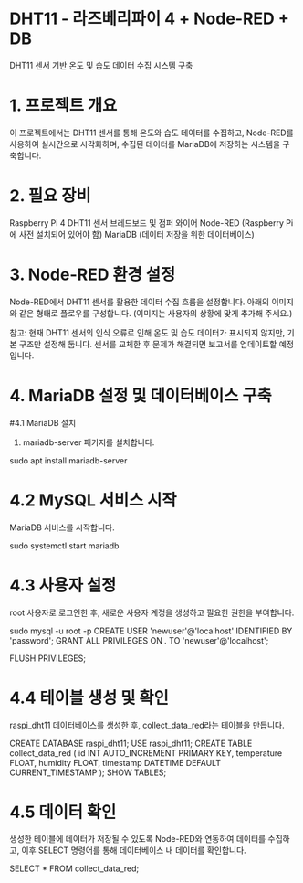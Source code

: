 # DHT11 - 라즈베리파이 4 + Node-RED + DB

DHT11 센서 기반 온도 및 습도 데이터 수집 시스템 구축

# 1. 프로젝트 개요
이 프로젝트에서는 DHT11 센서를 통해 온도와 습도 데이터를 수집하고, Node-RED를 사용하여 실시간으로 시각화하며, 수집된 데이터를 MariaDB에 저장하는 시스템을 구축합니다.

# 2. 필요 장비
Raspberry Pi 4
DHT11 센서
브레드보드 및 점퍼 와이어
Node-RED (Raspberry Pi에 사전 설치되어 있어야 함)
MariaDB (데이터 저장을 위한 데이터베이스)

# 3. Node-RED 환경 설정
Node-RED에서 DHT11 센서를 활용한 데이터 수집 흐름을 설정합니다. 아래의 이미지와 같은 형태로 플로우를 구성합니다. (이미지는 사용자의 상황에 맞게 추가해 주세요.)

참고: 현재 DHT11 센서의 인식 오류로 인해 온도 및 습도 데이터가 표시되지 않지만, 기본 구조만 설정해 둡니다. 센서를 교체한 후 문제가 해결되면 보고서를 업데이트할 예정입니다.

# 4. MariaDB 설정 및 데이터베이스 구축
#4.1 MariaDB 설치

1. mariadb-server 패키지를 설치합니다.

sudo apt install mariadb-server


# 4.2 MySQL 서비스 시작
MariaDB 서비스를 시작합니다.

sudo systemctl start mariadb


# 4.3 사용자 설정
root 사용자로 로그인한 후, 새로운 사용자 계정을 생성하고 필요한 권한을 부여합니다.

sudo mysql -u root -p
CREATE USER 'newuser'@'localhost' IDENTIFIED BY 'password';
GRANT ALL PRIVILEGES ON *.* TO 'newuser'@'localhost';

FLUSH PRIVILEGES;


# 4.4 테이블 생성 및 확인
raspi_dht11 데이터베이스를 생성한 후, collect_data_red라는 테이블을 만듭니다.


CREATE DATABASE raspi_dht11;
USE raspi_dht11;
CREATE TABLE collect_data_red (
    id INT AUTO_INCREMENT PRIMARY KEY,
    temperature FLOAT,
    humidity FLOAT,
    timestamp DATETIME DEFAULT CURRENT_TIMESTAMP
);
SHOW TABLES;


# 4.5 데이터 확인
생성한 테이블에 데이터가 저장될 수 있도록 Node-RED와 연동하여 데이터를 수집하고, 이후 SELECT 명령어를 통해 데이터베이스 내 데이터를 확인합니다.

SELECT * FROM collect_data_red;
